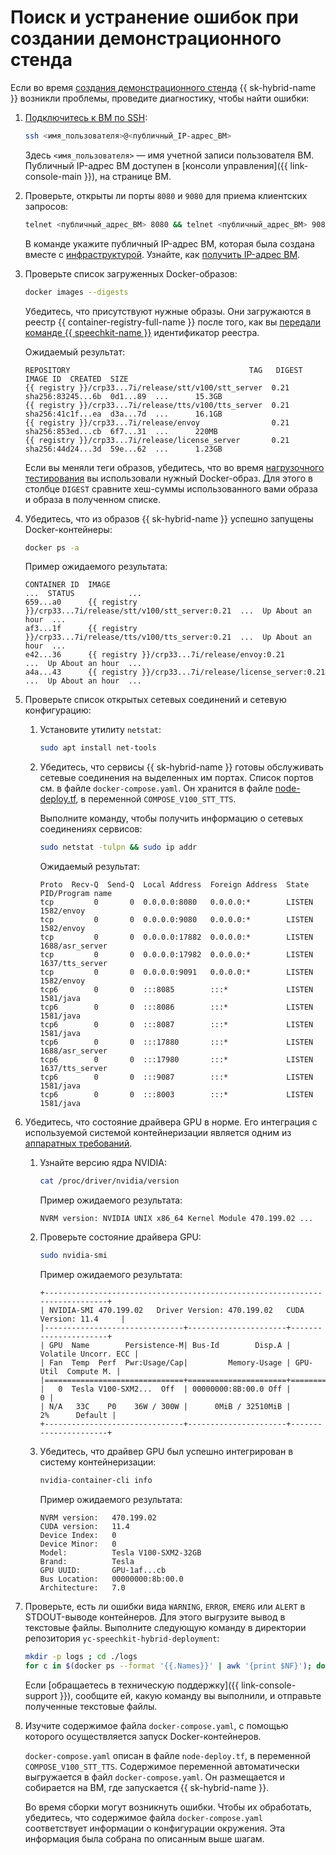# Поиск и устранение ошибок при создании демонстрационного стенда

Если во время [создания демонстрационного стенда](quickstart.md) {{ sk-hybrid-name }} возникли проблемы, проведите диагностику, чтобы найти ошибки:

1. [Подключитесь к ВМ по SSH](../compute/operations/vm-connect/ssh.md#vm-connect):

   ```bash
   ssh <имя_пользователя>@<публичный_IP-адрес_ВМ>
   ```

   Здесь `<имя_пользователя>` — имя учетной записи пользователя ВМ. Публичный IP-адрес ВМ доступен в [консоли управления]({{ link-console-main }}), на странице ВМ.

1. Проверьте, открыты ли порты `8080` и `9080` для приема клиентских запросов:

   ```bash
   telnet <публичный_адрес_ВМ> 8080 && telnet <публичный_адрес_ВМ> 9080
   ```

   В команде укажите публичный IP-адрес ВМ, которая была создана вместе с [инфраструктурой](quickstart.md#create-infrastructure). Узнайте, как [получить IP-адрес ВМ](../compute/operations/vm-info/get-info.md#outside-instance).

1. Проверьте список загруженных Docker-образов:

   ```bash
   docker images --digests
   ```

   Убедитесь, что присутствуют нужные образы. Они загружаются в реестр {{ container-registry-full-name }} после того, как вы [передали команде {{ speechkit-name }}](quickstart.md#get-started) идентификатор реестра.

   Ожидаемый результат:

   ```text
   REPOSITORY                                        TAG   DIGEST             IMAGE ID  CREATED  SIZE
   {{ registry }}/crp33...7i/release/stt/v100/stt_server  0.21  sha256:83245...6b  0d1...89  ...      15.3GB
   {{ registry }}/crp33...7i/release/tts/v100/tts_server  0.21  sha256:41c1f...ea  d3a...7d  ...      16.1GB
   {{ registry }}/crp33...7i/release/envoy                0.21  sha256:853ed...cb  6f7...31  ...      220MB
   {{ registry }}/crp33...7i/release/license_server       0.21  sha256:44d24...3d  59e...62  ...      1.23GB
   ```

   Если вы меняли теги образов, убедитесь, что во время [нагрузочного тестирования](quickstart.md#stt-and-tts) вы использовали нужный Docker-образ. Для этого в столбце `DIGEST` сравните хеш-суммы использованного вами образа и образа в полученном списке.

1. Убедитесь, что из образов {{ sk-hybrid-name }} успешно запущены Docker-контейнеры:

   ```bash
   docker ps -a
   ```

   Пример ожидаемого результата:

   ```text
   CONTAINER ID  IMAGE                                                  ...  STATUS            ...
   659...a0      {{ registry }}/crp33...7i/release/stt/v100/stt_server:0.21  ...  Up About an hour  ...
   af3...1f      {{ registry }}/crp33...7i/release/tts/v100/tts_server:0.21  ...  Up About an hour  ...
   e42...36      {{ registry }}/crp33...7i/release/envoy:0.21                ...  Up About an hour  ...
   a4a...43      {{ registry }}/crp33...7i/release/license_server:0.21       ...  Up About an hour  ...
   ```

1. Проверьте список открытых сетевых соединений и сетевую конфигурацию:

   1. Установите утилиту `netstat`:

      ```bash
      sudo apt install net-tools
      ```

   1. Убедитесь, что сервисы {{ sk-hybrid-name }} готовы обслуживать сетевые соединения на выделенных им портах. Список портов см. в файле `docker-compose.yaml`. Он хранится в файле [node-deploy.tf](https://github.com/yandex-cloud-examples/yc-speechkit-hybrid-deployment/blob/main/node-deploy.tf), в переменной `COMPOSE_V100_STT_TTS`.

      Выполните команду, чтобы получить информацию о сетевых соединениях сервисов:

      ```bash
      sudo netstat -tulpn && sudo ip addr
      ```

      Ожидаемый результат:

      ```text
      Proto  Recv-Q  Send-Q  Local Address  Foreign Address  State   PID/Program name
      tcp         0       0  0.0.0.0:8080   0.0.0.0:*        LISTEN  1582/envoy
      tcp         0       0  0.0.0.0:9080   0.0.0.0:*        LISTEN  1582/envoy
      tcp         0       0  0.0.0.0:17882  0.0.0.0:*        LISTEN  1688/asr_server
      tcp         0       0  0.0.0.0:17982  0.0.0.0:*        LISTEN  1637/tts_server
      tcp         0       0  0.0.0.0:9091   0.0.0.0:*        LISTEN  1582/envoy
      tcp6        0       0  :::8085        :::*             LISTEN  1581/java
      tcp6        0       0  :::8086        :::*             LISTEN  1581/java
      tcp6        0       0  :::8087        :::*             LISTEN  1581/java
      tcp6        0       0  :::17880       :::*             LISTEN  1688/asr_server
      tcp6        0       0  :::17980       :::*             LISTEN  1637/tts_server
      tcp6        0       0  :::9087        :::*             LISTEN  1581/java
      tcp6        0       0  :::8003        :::*             LISTEN  1581/java
      ```

1. Убедитесь, что состояние драйвера GPU в норме. Его интеграция с используемой системой контейнеризации является одним из [аппаратных требований](system-requirements.md#hardware).

   1. Узнайте версию ядра NVIDIA:

      ```bash
      cat /proc/driver/nvidia/version
      ```

      Пример ожидаемого результата:

      ```text
      NVRM version: NVIDIA UNIX x86_64 Kernel Module 470.199.02 ...
      ```

   1. Проверьте состояние драйвера GPU:

      ```bash
      sudo nvidia-smi
      ```

      Пример ожидаемого результата:

      ```text
      +-----------------------------------------------------------------------------+
      | NVIDIA-SMI 470.199.02   Driver Version: 470.199.02   CUDA Version: 11.4     |
      |-------------------------------+----------------------+----------------------+
      | GPU  Name        Persistence-M| Bus-Id        Disp.A | Volatile Uncorr. ECC |
      | Fan  Temp  Perf  Pwr:Usage/Cap|         Memory-Usage | GPU-Util  Compute M. |
      |===============================+======================+======================|
      |   0  Tesla V100-SXM2...  Off  | 00000000:8B:00.0 Off |                    0 |
      | N/A   33C    P0    36W / 300W |      0MiB / 32510MiB |      2%      Default |
      +-------------------------------+----------------------+----------------------+
      ```

   1. Убедитесь, что драйвер GPU был успешно интегрирован в систему контейнеризации:

      ```bash
      nvidia-container-cli info
      ```

      Пример ожидаемого результата:

      ```text
      NVRM version:   470.199.02
      CUDA version:   11.4
      Device Index:   0
      Device Minor:   0
      Model:          Tesla V100-SXM2-32GB
      Brand:          Tesla
      GPU UUID:       GPU-1af...cb
      Bus Location:   00000000:8b:00.0
      Architecture:   7.0
      ```

1. Проверьте, есть ли ошибки вида `WARNING`, `ERROR`, `EMERG` или `ALERT` в STDOUT-выводе контейнеров. Для этого выгрузите вывод в текстовые файлы. Выполните следующую команду в директории репозитория `yc-speechkit-hybrid-deployment`:

   ```bash
   mkdir -p logs ; cd ./logs
   for c in $(docker ps --format '{{.Names}}' | awk '{print $NF}'); do echo $c && docker logs $c &> $c.log; done
   ```

   Если [обращаетесь в техническую поддержку]({{ link-console-support }}), сообщите ей, какую команду вы выполнили, и отправьте полученные текстовые файлы.

1. Изучите содержимое файла `docker-compose.yaml`, с помощью которого осуществляется запуск Docker-контейнеров.

   `docker-compose.yaml` описан в файле `node-deploy.tf`, в переменной `COMPOSE_V100_STT_TTS`. Содержимое переменной автоматически выгружается в файл `docker-compose.yaml`. Он размещается и собирается на ВМ, где запускается {{ sk-hybrid-name }}.

   Во время сборки могут возникнуть ошибки. Чтобы их обработать, убедитесь, что содержимое файла `docker-compose.yaml` соответствует информации о конфигурации окружения. Эта информация была собрана по описанным выше шагам.
